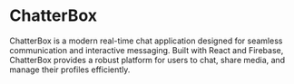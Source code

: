 # ChatterBox
ChatterBox is a modern real-time chat application designed for seamless communication and interactive messaging. Built with React and Firebase, ChatterBox provides a robust platform for users to chat, share media, and manage their profiles efficiently.

